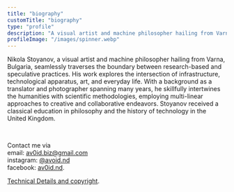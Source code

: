 ```yaml
---
title: "biography"
customTitle: "biography"
type: "profile"
description: "A visual artist and machine philosopher hailing from Varna, Bulgaria, seamlessly traverses the boundary between research-based and speculative practices."
profileImage: "/images/spinner.webp"
---
```


Nikola Stoyanov, a visual artist and machine philosopher hailing from Varna, Bulgaria, seamlessly traverses the boundary between research-based and speculative practices. His work explores the intersection of infrastructure, technological apparatus, art, and everyday life. With a background as a translator and photographer spanning many years, he skillfully intertwines the humanities with scientific methodologies, employing multi-linear approaches to creative and collaborative endeavors. Stoyanov received a classical education in philosophy and the history of technology in the United Kingdom.

</br>

Contact me via </br>
email: [av0id.biz@gmail.com](mailto:av0id.biz@gmail.com)</br>
instagram: [@avoid.nd](https://www.instagram.com/avoid.nd/)</br>
facebook: [av0id.nd](https://www.facebook.com/av0id.nd/").

[Technical Details and copyright](/tech-spec/tech-spec).
